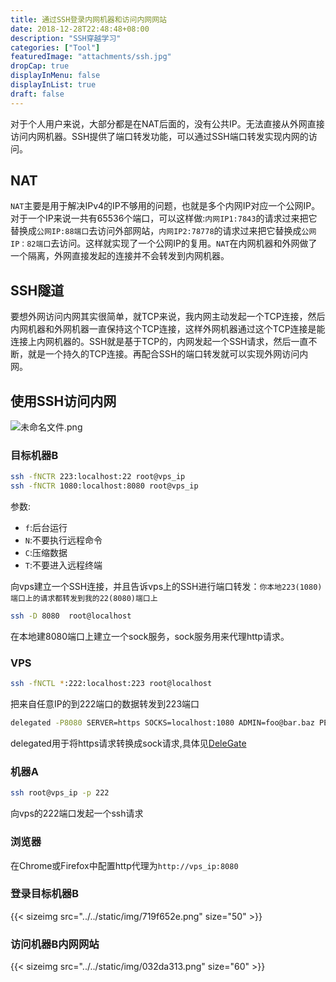 ```yaml
---
title: 通过SSH登录内网机器和访问内网网站
date: 2018-12-28T22:48:48+08:00
description: "SSH穿越学习"
categories: ["Tool"]
featuredImage: "attachments/ssh.jpg"
dropCap: true
displayInMenu: false
displayInList: true
draft: false
---
```


对于个人用户来说，大部分都是在NAT后面的，没有公共IP。无法直接从外网直接访问内网机器。SSH提供了端口转发功能，可以通过SSH端口转发实现内网的访问。

## NAT

`NAT`主要是用于解决IPv4的IP不够用的问题，也就是多个内网IP对应一个公网IP。对于一个IP来说一共有65536个端口，可以这样做:`内网IP1:7843`的请求过来把它替换成`公网IP:88端口`去访问外部网站，`内网IP2:78778`的请求过来把它替换成`公网IP：82端口`去访问。这样就实现了一个公网IP的复用。`NAT`在内网机器和外网做了一个隔离，外网直接发起的连接并不会转发到内网机器。

## SSH隧道

要想外网访问内网其实很简单，就TCP来说，我内网主动发起一个TCP连接，然后内网机器和外网机器一直保持这个TCP连接，这样外网机器通过这个TCP连接是能连接上内网机器的。SSH就是基于TCP的，内网发起一个SSH请求，然后一直不断，就是一个持久的TCP连接。再配合SSH的端口转发就可以实现外网访问内网。

## 使用SSH访问内网

![未命名文件.png](../../static/img/0d9da5fe.png)

### 目标机器B

```sh
ssh -fNCTR 223:localhost:22 root@vps_ip
ssh -fNCTR 1080:localhost:8080 root@vps_ip
```

参数:

- `f`:后台运行
- `N`:不要执行远程命令
- `C`:压缩数据
- `T`:不要进入远程终端

向vps建立一个SSH连接，并且告诉vps上的SSH进行端口转发：`你本地223(1080)端口上的请求都转发到我的22(8080)端口上`
<br>

```sh
ssh -D 8080  root@localhost
```

在本地建8080端口上建立一个sock服务，sock服务用来代理http请求。

### VPS

```sh
ssh -fNCTL *:222:localhost:223 root@localhost
```

把来自任意IP的到222端口的数据转发到223端口

```sh
delegated -P8080 SERVER=https SOCKS=localhost:1080 ADMIN=foo@bar.baz PERMIT="*:*:*"
```

delegated用于将https请求转换成sock请求,具体见[DeleGate](http://www.delegate.org/delegate/)

### 机器A

```sh
ssh root@vps_ip -p 222
```

向vps的222端口发起一个ssh请求

### 浏览器

在Chrome或Firefox中配置http代理为`http://vps_ip:8080`

### 登录目标机器B

{{< sizeimg src="../../static/img/719f652e.png" size="50" >}}

<!-- @startuml
start

->
:ssh到vps的222端口>
->
:vps将222端口的请求转发到223端口>
->
:vps通过已经建立的SSH连接转发到机器B的22端口>
->
:连接成功>
->

stop
@enduml -->

### 访问机器B内网网站

{{< sizeimg src="../../static/img/032da313.png" size="60" >}}

<!--@startuml
start

->
:浏览器中的请求通过配置的代理转发到vps的8080端口>
->
:delegated把http请求转换成sock请求转发到1080端口>
->
:vps通过已经建立的SSH连接将sock请求转发到机器B的8080端口>
->
:机器B访问网站,返回结果>
->

stop
@enduml -->
